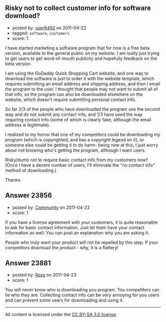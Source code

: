 ## Risky not to collect customer info for software download?

- posted by: [user6492](https://stackexchange.com/users/-1/6492-user6492) on 2011-04-22
- tagged: `software`, `customers`
- score: 1

I have started marketing a software program that for now is a free beta version, available to the general public on my website.  I am really just trying to get users to get word-of-mouth publicity and hopefully feedback on the beta version.  

I am using the GoDaddy Quick Shopping Cart website, and one way to download the software is just to order it with the website template, which requires submitting an email address and shipping address, and then I email the program to the user.  I thought that people may not want to submit all of that info, so the program can also be downloaded elsewhere on the website, which doesn't require submitting personal contact info. 

So far 2/3 of the people who have downloaded the program use the second way and do not submit any contact info, and 1/3 have used the way requiring contact info (some of which is clearly fake, although the email address is legitimate).

I realized to my horror that one of my competitors could be downloading my program (which is copyrighted, and has a copyright legend on it), or someone else could be getting it to do harm- being new at this, I just worry about not knowing who's getting the program, although I want users.  

Risky/dumb not to require basic contact info from my customers now?  (Once I have a decent number of users, I'll eliminate the "no contact info" method of downloading.)

Thanks.  


## Answer 23856

- posted by: [Community](https://stackexchange.com/users/-1/-1-community) on 2011-04-22
- score: 1

If you have a license agreement with your customers, it is quite reasonable to ask for basic contact information. Just let them have your contact information as well. You can post an explanation why you are asking it.

People who truly want your product will not be repelled by this step. If your competitors download the product - why, it is a flattery!



## Answer 23881

- posted by: [Ross](https://stackexchange.com/users/-1/1390-ross) on 2011-04-23
- score: 1

You will never know who is downloading you program. You competitors can lie who they are. Collecting contact info can be very annoying for you users and can prevent some users for downloading and using it.



---

All content is licensed under the [CC BY-SA 3.0 license](https://creativecommons.org/licenses/by-sa/3.0/).
